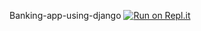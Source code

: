 Banking-app-using-django
[![Run on Repl.it](https://repl.it/badge/github/chandusanjith/chandusanjith-Banking-app-using-django)](https://repl.it/github/chandusanjith/chandusanjith-Banking-app-using-django)